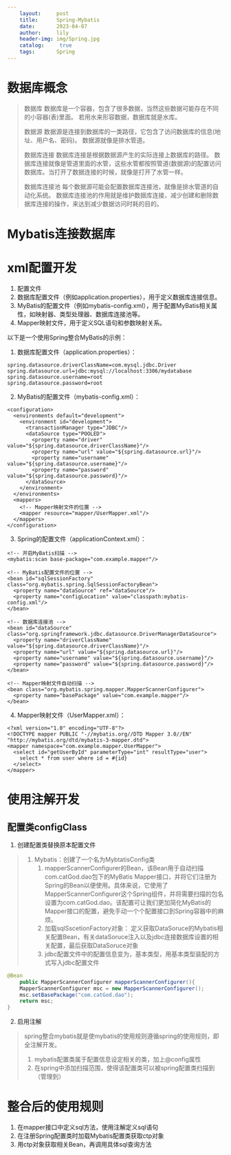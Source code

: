 ```yaml
---
    layout:     post
    title:      Spring-Mybatis
    date:       2023-04-07
    author:     lily
    header-img: img/Spring.jpg
    catalog: 	 true
    tags:       Spring
---
```


# 数据库概念
> 数据库
> 数据库是一个容器，包含了很多数据，当然这些数据可能存在不同的小容器(表)里面。
> 若用水来形容数据，数据库就是水库。
> 
> 数据源
> 数据源是连接到数据库的一类路径，它包含了访问数据库的信息(地址、用户名、密码)。
> 数据源就像是排水管道。
> 
> 数据库连接
> 数据库连接是根据数据源产生的实际连接上数据库的路径。
> 数据库连接就像是管道里面的水管，这些水管都按照管道(数据源)的配置访问数据库。当打开了数据连接的时候，就像是打开了水管一样。
> 
> 数据库连接池
> 每个数据源可能会配置数据库连接池，就像是排水管道的自动化系统。
> 数据库连接池的作用就是维护数据库连接，减少创建和删除数据库连接的操作，来达到减少数据访问时耗的目的。

# Mybatis连接数据库
# xml配置开发

1. 配置文件
1.  数据库配置文件（例如application.properties），用于定义数据库连接信息。 
2.  MyBatis的配置文件（例如mybatis-config.xml），用于配置MyBatis相关属性，如映射器、类型处理器、数据库连接池等。 
3.  Mapper映射文件，用于定义SQL语句和参数映射关系。 

以下是一个使用Spring整合MyBatis的示例：

1. 数据库配置文件（application.properties）：

```
spring.datasource.driverClassName=com.mysql.jdbc.Driver
spring.datasource.url=jdbc:mysql://localhost:3306/mydatabase
spring.datasource.username=root
spring.datasource.password=root
```

2. MyBatis的配置文件（mybatis-config.xml）：

```
<configuration>
  <environments default="development">
    <environment id="development">
      <transactionManager type="JDBC"/>
      <dataSource type="POOLED">
        <property name="driver" value="${spring.datasource.driverClassName}"/>
        <property name="url" value="${spring.datasource.url}"/>
        <property name="username" value="${spring.datasource.username}"/>
        <property name="password" value="${spring.datasource.password}"/>
      </dataSource>
    </environment>
  </environments>
  <mappers>
    <!-- Mapper映射文件的位置 -->
    <mapper resource="mapper/UserMapper.xml"/>
  </mappers>
</configuration>
```

3. Spring的配置文件（applicationContext.xml）：

```
<!-- 开启MyBatis扫描 -->
<mybatis:scan base-package="com.example.mapper"/>

<!-- MyBatis配置文件的位置 -->
<bean id="sqlSessionFactory" class="org.mybatis.spring.SqlSessionFactoryBean">
  <property name="dataSource" ref="dataSource"/>
  <property name="configLocation" value="classpath:mybatis-config.xml"/>
</bean>

<!-- 数据库连接池 -->
<bean id="dataSource" class="org.springframework.jdbc.datasource.DriverManagerDataSource">
  <property name="driverClassName" value="${spring.datasource.driverClassName}"/>
  <property name="url" value="${spring.datasource.url}"/>
  <property name="username" value="${spring.datasource.username}"/>
  <property name="password" value="${spring.datasource.password}"/>
</bean>

<!-- Mapper映射文件自动扫描 -->
<bean class="org.mybatis.spring.mapper.MapperScannerConfigurer">
  <property name="basePackage" value="com.example.mapper"/>
</bean>
```

4. Mapper映射文件（UserMapper.xml）：

```
<?xml version="1.0" encoding="UTF-8"?>
<!DOCTYPE mapper PUBLIC "-//mybatis.org//DTD Mapper 3.0//EN" "http://mybatis.org/dtd/mybatis-3-mapper.dtd">
<mapper namespace="com.example.mapper.UserMapper">
  <select id="getUserById" parameterType="int" resultType="user">
    select * from user where id = #{id}
  </select>
</mapper>
```
# 使用注解开发
## 配置类configClass

1. 创建配置类替换原本配置文件
> 1. Mybatis：创建了一个名为MybtatisConfig类
>    1. mapperScannerConfigurer的Bean，该Bean用于自动扫描com.catGod.dao包下的MyBatis Mapper接口，并将它们注册为Spring的Bean以便使用。具体来说，它使用了MapperScannerConfigurer这个Spring组件，并将需要扫描的包名设置为com.catGod.dao。该配置可让我们更加简化MyBatis的Mapper接口的配置，避免手动一个个配置接口到Spring容器中的麻烦。
>    2. 加载sqlSscetionFactory对象： 定义获取DataSoruce的Mybatis相关配置Bean，有关dataSoruce注入以及jdbc连接数据库设置的相关配置，最后获取DataSoruce对象
>    3. jdbc配置文件中的配置信息变为，基本类型，用基本类型装配的方式写入jdbc配置文件

```java
@Bean
    public MapperScannerConfigurer mapperScannerConfigurer(){
    MapperScannerConfigurer msc = new MapperScannerConfigurer();
    msc.setBasePackage("com.catGod.dao");
    return msc;
}
```

2. 启用注解
> spring整合mybatis就是使mybatis的使用规则遵循spring的使用规则，即全注解开发。
> 1. mybatis配置类属于配置信息设定相关的类，加上@config属性
> 2. 在spring中添加扫描范围，使得该配置类可以被spring配置类扫描到（管理到）

# 整合后的使用规则

1. 在mapper接口中定义sql方法，使用注解定义sql语句
2. 在注册Spring配置类时加载Mybatis配置类获取ctp对象
3. 用ctp对象获取相关Bean，再调用具体sql查询方法
